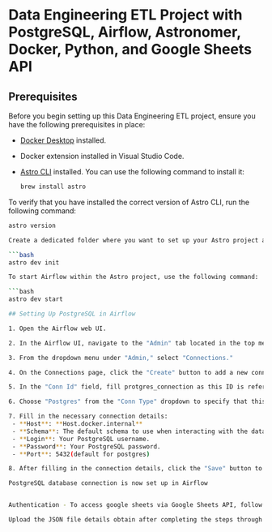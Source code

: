 # Data Engineering ETL Project with PostgreSQL, Airflow, Astronomer, Docker, Python, and Google Sheets API

## Prerequisites

Before you begin setting up this Data Engineering ETL project, ensure you have the following prerequisites in place:

- [Docker Desktop](https://www.docker.com/products/docker-desktop) installed.
- Docker extension installed in Visual Studio Code.
- [Astro CLI](https://www.astronomer.io/docs/cloud/stable/develop/cli-quickstart) installed. You can use the following command to install it:

  ```bash
  brew install astro

To verify that you have installed the correct version of Astro CLI, run the following command:

  ```bash
astro version

Create a dedicated folder where you want to set up your Astro project and initialize it by running the following command:

```bash
astro dev init

To start Airflow within the Astro project, use the following command:

```bash
astro dev start

## Setting Up PostgreSQL in Airflow

1. Open the Airflow web UI.

2. In the Airflow UI, navigate to the "Admin" tab located in the top menu.

3. From the dropdown menu under "Admin," select "Connections."

4. On the Connections page, click the "Create" button to add a new connection.

5. In the "Conn Id" field, fill protgres_connection as this ID is referenced in the connection in the DAGs and scripts.

6. Choose "Postgres" from the "Conn Type" dropdown to specify that this connection is for PostgreSQL.

7. Fill in the necessary connection details:
   - **Host**: **Host.docker.internal**
   - **Schema**: The default schema to use when interacting with the database.
   - **Login**: Your PostgreSQL username.
   - **Password**: Your PostgreSQL password.
   - **Port**: 5432(default for postgres)

8. After filling in the connection details, click the "Save" button to create the connection.

PostgreSQL database connection is now set up in Airflow


Authentication - To access google sheets via Google Sheets API, follow the steps in the link - https://docs.gspread.org/en/latest/oauth2.html#enable-api-access-for-a-project

Upload the JSON file details obtain after completing the steps through the link to secrets/airflow-poc-403917-e3d99f34c1f6.json file

